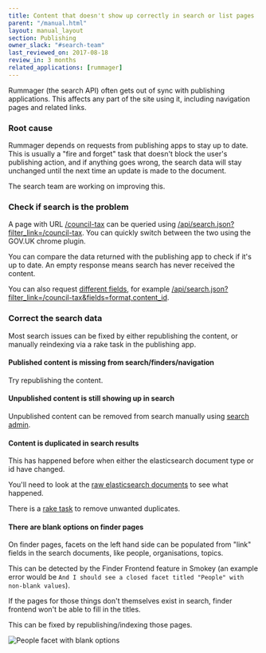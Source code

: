 ```yaml
---
title: Content that doesn't show up correctly in search or list pages
parent: "/manual.html"
layout: manual_layout
section: Publishing
owner_slack: "#search-team"
last_reviewed_on: 2017-08-18
review_in: 3 months
related_applications: [rummager]
---
```


Rummager (the search API) often gets out of sync with publishing
applications. This affects any part of the site using it, including navigation
pages and related links.

### Root cause

Rummager depends on requests from publishing apps to stay
up to date. This is usually a "fire and forget" task that doesn't block
the user's publishing action, and if anything goes wrong, the search data
will stay unchanged until the next time an update is made to the document.

The search team are working on improving this.

### Check if search is the problem

A page with URL [/council-tax](https://www.gov.uk/council-tax) can be queried using [/api/search.json?filter_link=/council-tax](https://www.gov.uk/api/search.json?filter_link=/council-tax). You can quickly
switch between the two using the GOV.UK chrome plugin.

You can compare the data returned with the publishing app to check if it's up
to date. An empty response means search has never received the content.

You can also request [different fields](/apis/search/fields.html), for example
[/api/search.json?filter_link=/council-tax&fields=format,content_id](https://www.gov.uk/api/search.json?filter_link=/council-tax&fields=format,content_id).

### Correct the search data

Most search issues can be fixed by either republishing the content, or manually
reindexing via a rake task in the publishing app.

#### Published content is missing from search/finders/navigation

Try republishing the content.

#### Unpublished content is still showing up in search

Unpublished content can be removed from search manually using [search admin](https://search-admin.publishing.service.gov.uk/).

#### Content is duplicated in search results

This has happened before when either the elasticsearch document type or id
have changed.

You'll need to look at the [raw elasticsearch documents](https://docs.publishing.service.gov.uk/manual/alerts/elasticsearch-cluster-health.html#view-a-live-dashboard) to see what happened.

There is a [rake task](https://github.com/alphagov/rummager/blob/master/lib/tasks/delete.rake)
to remove unwanted duplicates.

#### There are blank options on finder pages

On finder pages, facets on the left hand side can be populated from "link"
fields in the search documents, like people, organisations, topics.

This can be detected by the Finder Frontend feature in Smokey (an
example error would be `And I should see a closed facet titled
"People" with non-blank values`).

If the pages for those things don't themselves exist in search, finder frontend
won't be able to fill in the titles.

This can be fixed by republishing/indexing those pages.

![People facet with blank options](/images/blank-facets.png)
